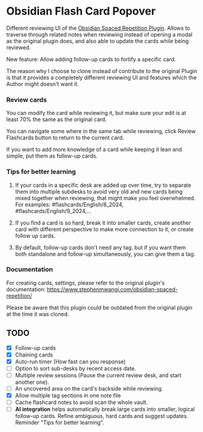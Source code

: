 # Obsidian Flash Card Popover
Different reviewing UI of the [Obsidian Spaced Repetition Plugin](https://github.com/st3v3nmw/obsidian-spaced-repetition/). Allows to traverse through related notes when reviewing instead of opening a modal as the original plugin does, and also able to update the cards while being reviewed.

New feature: Allow adding follow-up cards to fortify a specific card.

The reason why I choose to clone instead of contribute to the original Plugin is that it provides a completely different reviewing UI and features which the Author might doesn't want it.

### Review cards
You can modify the card while reviewing it, but make sure your edit is at least 70% the same as the original card.

You can navigate some where in the same tab while reviewing, click Review Flashcards button to return to the current card.

If you want to add more knowledge of a card while keeping it lean and simple, put them as follow-up cards.

### Tips for better learning
1. If your cards in a specific desk are added up over time, try to separate them into multiple subdesks to avoid very old and new cards being mixed together when reviewing, that might make you feel overwhelmed. For examples: #flashcards/English/8_2024, #flashcards/English/9_2024,...

2. If you find a card is so hard, break it into smaller cards, create another card with different perspective to make more connection to it, or create follow up cards.

3. By default, follow-up cards don't need any tag. but if you want them both standalone and follow-up simultaneously, you can give them a tag.


### Documentation
For creating cards, settings, please refer to the original plugin's documentation: https://www.stephenmwangi.com/obsidian-spaced-repetition/

Please be aware that this plugin could be outdated from the original plugin at the time it was cloned.


## TODO
- [x] Follow-up cards
- [x] Chaining cards
- [x] Auto-run timer (How fast can you response)
- [ ] Option to sort sub-desks by recent access date.
- [ ] Multiple review sessions (Pause the current review desk, and start another one).
- [ ] An uncovered area on the card's backside while reviewing.
- [x] Allow multiple tag sections in one note file
- [ ] Cache flashcard notes to avoid scan the whole vault.
- [ ] **AI integration** helps automatically break large cards into smaller, logical follow-up cards. Refine ambiguous, hard cards and suggest updates. Reminder "Tips for better learning".

